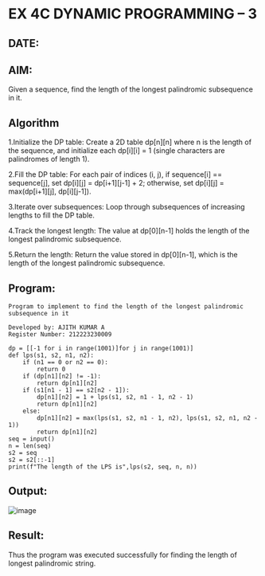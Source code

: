 # EX 4C DYNAMIC PROGRAMMING – 3
## DATE:
## AIM:
Given a sequence, find the length of the longest palindromic subsequence in it.


## Algorithm
1.Initialize the DP table: Create a 2D table dp[n][n] where n is the length of the sequence, and initialize each dp[i][i] = 1 (single characters are palindromes of length 1).

2.Fill the DP table: For each pair of indices (i, j), if sequence[i] == sequence[j], set dp[i][j] = dp[i+1][j-1] + 2; otherwise, set dp[i][j] = max(dp[i+1][j], dp[i][j-1]).

3.Iterate over subsequences: Loop through subsequences of increasing lengths to fill the DP table.

4.Track the longest length: The value at dp[0][n-1] holds the length of the longest palindromic subsequence.

5.Return the length: Return the value stored in dp[0][n-1], which is the length of the longest palindromic subsequence.  

## Program:
~~~
Program to implement to find the length of the longest palindromic subsequence in it

Developed by: AJITH KUMAR A
Register Number: 212223230009 

dp = [[-1 for i in range(1001)]for j in range(1001)]
def lps(s1, s2, n1, n2):
    if (n1 == 0 or n2 == 0):
        return 0
    if (dp[n1][n2] != -1):
        return dp[n1][n2]
    if (s1[n1 - 1] == s2[n2 - 1]):
        dp[n1][n2] = 1 + lps(s1, s2, n1 - 1, n2 - 1)
        return dp[n1][n2]
    else:
        dp[n1][n2] = max(lps(s1, s2, n1 - 1, n2), lps(s1, s2, n1, n2 - 1))
        return dp[n1][n2]
seq = input()
n = len(seq)
s2 = seq
s2 = s2[::-1]
print(f"The length of the LPS is",lps(s2, seq, n, n))
~~~

## Output:
![image](https://github.com/user-attachments/assets/a90d3678-6857-433c-999a-e989243aa45a)

## Result:
Thus the program was executed successfully for finding the length of longest palindromic string.
